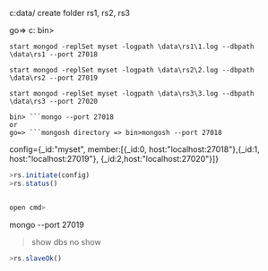 c:data/ create folder rs1, rs2, rs3

go=>  c: bin> 

```
start mongod -replSet myset -logpath \data\rs1\1.log --dbpath \data\rs1 --port 27018
```

```
start mongod -replSet myset -logpath \data\rs2\2.log --dbpath \data\rs2 --port 27019
```

```
start mongod -replSet myset -logpath \data\rs3\3.log --dbpath \data\rs3 --port 27020
```

```
bin> ```mongo --port 27018
or 
go=> ```mongosh directory => bin>mongosh --port 27018

```
config={_id:"myset", member:[{_id:0, host:"localhost:27018"},{_id:1, host:"localhost:27019"}, {_id:2,host:"localhost:27020"}]}

```js
>rs.initiate(config)
>rs.status()


open cmd>
``````
mongo --port 27019

>show dbs
no show 
```js
>rs.slaveOk()

```